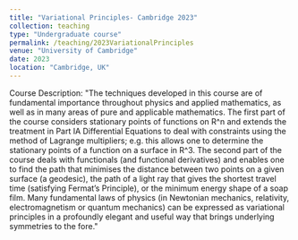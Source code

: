 ```yaml
---
title: "Variational Principles- Cambridge 2023"
collection: teaching
type: "Undergraduate course"
permalink: /teaching/2023VariationalPrinciples
venue: "University of Cambridge"
date: 2023
location: "Cambridge, UK"
---
```


Course Description:
"The techniques developed in this course are of fundamental importance throughout physics and applied
mathematics, as well as in many areas of pure and applicable mathematics.
The first part of the course considers stationary points of functions on R^n and extends the treatment
in Part IA Differential Equations to deal with constraints using the method of Lagrange multipliers;
e.g. this allows one to determine the stationary points of a function on a surface in R^3.
The second part of the course deals with functionals (and functional derivatives) and enables one to find
the path that minimises the distance between two points on a given surface (a geodesic), the path of
a light ray that gives the shortest travel time (satisfying Fermat’s Principle), or the minimum energy
shape of a soap film.
Many fundamental laws of physics (in Newtonian mechanics, relativity, electromagnetism or quantum
mechanics) can be expressed as variational principles in a profoundly elegant and useful way that brings
underlying symmetries to the fore."
